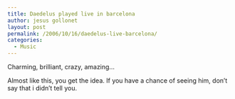 ```yaml
---
title: Daedelus played live in barcelona
author: jesus gollonet
layout: post
permalink: /2006/10/16/daedelus-live-barcelona/
categories:
  - Music
---
```

Charming, brilliant, crazy, amazing&#8230;



Almost like this, you get the idea. If you have a chance of seeing him, don&#8217;t say that i didn&#8217;t tell you.